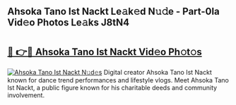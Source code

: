 ## Ahsoka Tano Ist Nackt Le𝚊k𝚎d N𝚞𝚍e - Part-0Ia Vid𝚎o Photos Le𝚊ks J8tN4

# <h2><a href="http://fb7o2mk.evod.top/?m=Ahsoka+Tano+Ist+Nackt">🔗 👉🔴 Ahsoka Tano Ist Nackt Vid𝚎o Ph𝚘t𝚘s</a></h2>

[![Ahsoka Tano Ist Nackt N𝚞d𝚎s](https://i.imgur.com/8V9OHl7.gif)](http://fb7o2mk.evod.top/?m=Ahsoka+Tano+Ist+Nackt)
Digital creator Ahsoka Tano Ist Nackt known for dance trend performances and lifestyle vlogs. Meet Ahsoka Tano Ist Nackt, a public figure known for his charitable deeds and community involvement. 
